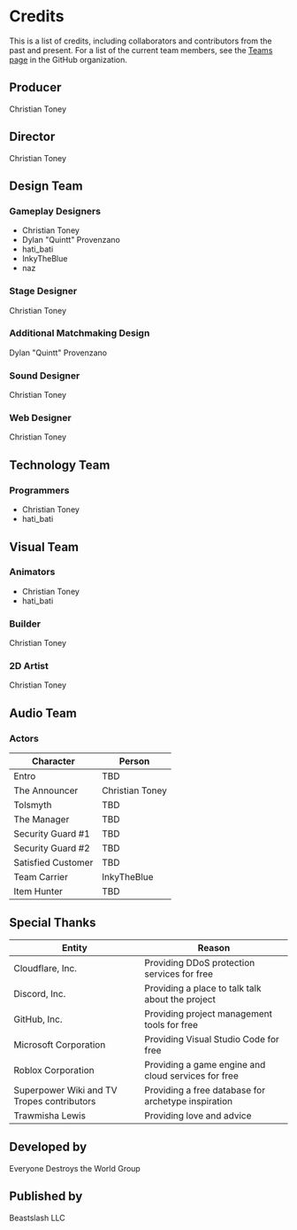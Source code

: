 # Credits
This is a list of credits, including collaborators and contributors from the past and present. For a list of the current team members, see the [Teams page](https://github.com/orgs/EveryoneDestroysTheWorld/teams) in the GitHub organization.

## Producer
Christian Toney

## Director
Christian Toney

## Design Team
### Gameplay Designers
* Christian Toney
* Dylan "Quintt" Provenzano
* hati_bati
* InkyTheBlue
* naz

### Stage Designer
Christian Toney

### Additional Matchmaking Design
Dylan "Quintt" Provenzano

### Sound Designer
Christian Toney

### Web Designer
Christian Toney

## Technology Team
### Programmers
* Christian Toney
* hati_bati

## Visual Team
### Animators
* Christian Toney
* hati_bati

### Builder
Christian Toney

### 2D Artist
Christian Toney

## Audio Team
### Actors
<table>
  <thead>
    <tr>
      <th>Character</th>
      <th>Person</th>
    </tr>
  </thead>
  <tbody>
    <tr>
      <td>Entro</td>
      <td>TBD</td>
    </tr>
    <tr>
      <td>The Announcer</td>
      <td>Christian Toney</td>
    </tr>
    <tr>
      <td>Tolsmyth</td>
      <td>TBD</td>
    </tr>
    <tr>
      <td>The Manager</td>
      <td>TBD</td>
    </tr>
    <tr>
      <td>Security Guard #1</td>
      <td>TBD</td>
    </tr>
    <tr>
      <td>Security Guard #2</td>
      <td>TBD</td>
    </tr>
    <tr>
      <td>Satisfied Customer</td>
      <td>TBD</td>
    </tr>
    <tr>
      <td>Team Carrier</td>
      <td>InkyTheBlue</td>
    </tr>
    <tr>
      <td>Item Hunter</td>
      <td>TBD</td>
    </tr>
  </tbody>
</table>

## Special Thanks
<table>
  <thead>
    <tr>
      <th>Entity</th>
      <th>Reason</th>
    </tr>
  </thead>
  <tbody>
    <tr>
      <td>Cloudflare, Inc.</td>
      <td>Providing DDoS protection services for free</td>
    </tr>
    <tr>
      <td>Discord, Inc.</td>
      <td>Providing a place to talk talk about the project</td>
    </tr>
    <tr>
      <td>GitHub, Inc.</td>
      <td>Providing project management tools for free</td>
    </tr>
    <tr>
      <td>Microsoft Corporation</td>
      <td>Providing Visual Studio Code for free</td>
    </tr>
    <tr>
      <td>Roblox Corporation</td>
      <td>Providing a game engine and cloud services for free</td>
    </tr>
    <tr>
      <td>Superpower Wiki and TV Tropes contributors</td>
      <td>Providing a free database for archetype inspiration</td>
    </tr>
    <tr>
      <td>Trawmisha Lewis</td>
      <td>Providing love and advice</td>
    </tr>
  </tbody>
</table>

## Developed by
Everyone Destroys the World Group

## Published by
Beastslash LLC

